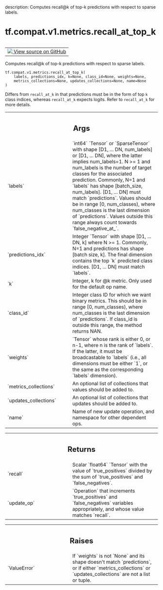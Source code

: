 description: Computes recall@k of top-k predictions with respect to sparse labels.

<div itemscope itemtype="http://developers.google.com/ReferenceObject">
<meta itemprop="name" content="tf.compat.v1.metrics.recall_at_top_k" />
<meta itemprop="path" content="Stable" />
</div>

# tf.compat.v1.metrics.recall_at_top_k

<!-- Insert buttons and diff -->

<table class="tfo-notebook-buttons tfo-api nocontent" align="left">
<td>
  <a target="_blank" href="https://github.com/tensorflow/tensorflow/blob/r2.4/tensorflow/python/ops/metrics_impl.py#L2576-L2657">
    <img src="https://www.tensorflow.org/images/GitHub-Mark-32px.png" />
    View source on GitHub
  </a>
</td>
</table>



Computes recall@k of top-k predictions with respect to sparse labels.

<pre class="devsite-click-to-copy prettyprint lang-py tfo-signature-link">
<code>tf.compat.v1.metrics.recall_at_top_k(
    labels, predictions_idx, k=None, class_id=None, weights=None,
    metrics_collections=None, updates_collections=None, name=None
)
</code></pre>



<!-- Placeholder for "Used in" -->

Differs from `recall_at_k` in that predictions must be in the form of top `k`
class indices, whereas `recall_at_k` expects logits. Refer to `recall_at_k`
for more details.

<!-- Tabular view -->
 <table class="responsive fixed orange">
<colgroup><col width="214px"><col></colgroup>
<tr><th colspan="2"><h2 class="add-link">Args</h2></th></tr>

<tr>
<td>
`labels`
</td>
<td>
`int64` `Tensor` or `SparseTensor` with shape
[D1, ... DN, num_labels] or [D1, ... DN], where the latter implies
num_labels=1. N >= 1 and num_labels is the number of target classes for
the associated prediction. Commonly, N=1 and `labels` has shape
[batch_size, num_labels]. [D1, ... DN] must match `predictions`. Values
should be in range [0, num_classes), where num_classes is the last
dimension of `predictions`. Values outside this range always count
towards `false_negative_at_<k>`.
</td>
</tr><tr>
<td>
`predictions_idx`
</td>
<td>
Integer `Tensor` with shape [D1, ... DN, k] where N >= 1.
Commonly, N=1 and predictions has shape [batch size, k]. The final
dimension contains the top `k` predicted class indices. [D1, ... DN] must
match `labels`.
</td>
</tr><tr>
<td>
`k`
</td>
<td>
Integer, k for @k metric. Only used for the default op name.
</td>
</tr><tr>
<td>
`class_id`
</td>
<td>
Integer class ID for which we want binary metrics. This should be
in range [0, num_classes), where num_classes is the last dimension of
`predictions`. If class_id is outside this range, the method returns NAN.
</td>
</tr><tr>
<td>
`weights`
</td>
<td>
`Tensor` whose rank is either 0, or n-1, where n is the rank of
`labels`. If the latter, it must be broadcastable to `labels` (i.e., all
dimensions must be either `1`, or the same as the corresponding `labels`
dimension).
</td>
</tr><tr>
<td>
`metrics_collections`
</td>
<td>
An optional list of collections that values should
be added to.
</td>
</tr><tr>
<td>
`updates_collections`
</td>
<td>
An optional list of collections that updates should
be added to.
</td>
</tr><tr>
<td>
`name`
</td>
<td>
Name of new update operation, and namespace for other dependent ops.
</td>
</tr>
</table>



<!-- Tabular view -->
 <table class="responsive fixed orange">
<colgroup><col width="214px"><col></colgroup>
<tr><th colspan="2"><h2 class="add-link">Returns</h2></th></tr>

<tr>
<td>
`recall`
</td>
<td>
Scalar `float64` `Tensor` with the value of `true_positives` divided
by the sum of `true_positives` and `false_negatives`.
</td>
</tr><tr>
<td>
`update_op`
</td>
<td>
`Operation` that increments `true_positives` and
`false_negatives` variables appropriately, and whose value matches
`recall`.
</td>
</tr>
</table>



<!-- Tabular view -->
 <table class="responsive fixed orange">
<colgroup><col width="214px"><col></colgroup>
<tr><th colspan="2"><h2 class="add-link">Raises</h2></th></tr>

<tr>
<td>
`ValueError`
</td>
<td>
If `weights` is not `None` and its shape doesn't match
`predictions`, or if either `metrics_collections` or `updates_collections`
are not a list or tuple.
</td>
</tr>
</table>


